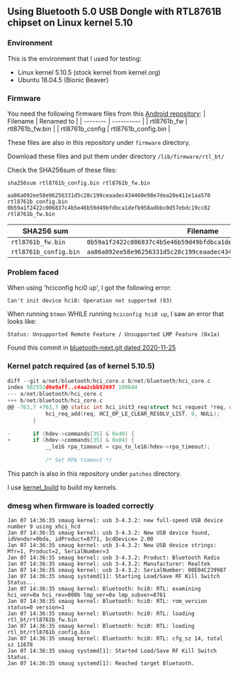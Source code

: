 ## Using Bluetooth 5.0 USB Dongle with RTL8761B chipset on Linux kernel 5.10

### Environment
This is the environment that I used for testing:
- Linux kernel 5.10.5 (stock kernel from kernel.org)
- Ubuntu 18.04.5 (Bionic Beaver)

### Firmware
You need the following firmware files from this [Android repository](https://github.com/Realtek-OpenSource/android_hardware_realtek/tree/rtk1395/bt/rtkbt/Firmware/BT):
| Filename | Renamed to |
| -------- | ---------- |
| rtl8761b_fw | rtl8761b_fw.bin |
| rtl8761b_config | rtl8761b_config.bin |

These files are also in this repository under ```firmware``` directory.

Download these files and put them under directory ```/lib/firmware/rtl_bt/```

Check the SHA256sum of these files:

```sha256sum rtl8761b_config.bin rtl8761b_fw.bin```

```
aa86a092ee58e96256331d5c28c199ceaadec434460e98e7dea20e411e1aa570  rtl8761b_config.bin
0b59a1f2422c006837c4b5e46b59d49bfdbca1defb958adbbc0d57ebdc19cc82  rtl8761b_fw.bin
```
| SHA256 sum | Filename |
| ---------- | -------- |
| ```rtl8761b_fw.bin``` | ```0b59a1f2422c006837c4b5e46b59d49bfdbca1defb958adbbc0d57ebdc19cc82``` |
| ```rtl8761b_config.bin``` | ```aa86a092ee58e96256331d5c28c199ceaadec434460e98e7dea20e411e1aa570``` |

### Problem faced
When using 'hciconfig hci0 up', I got the following error:

```Can't init device hci0: Operation not supported (93)```

When running ```btmon``` WHILE running ```hciconfig hci0 up```, I saw an error that looks like:

```Status: Unsupported Remote Feature / Unsupported LMP Feature (0x1a)```

Found this commit in [bluetooth-next.git dated 2020-11-25](https://git.kernel.org/pub/scm/linux/kernel/git/bluetooth/bluetooth-next.git/commit/?id=7c66018139629bfd16fe09b982916cc6c814c8d6)

### Kernel patch required (as of kernel 5.10.5)
```c
diff --git a/net/bluetooth/hci_core.c b/net/bluetooth/hci_core.c
index 502552d6e9aff..c4aa2cbb92697 100644
--- a/net/bluetooth/hci_core.c
+++ b/net/bluetooth/hci_core.c
@@ -763,7 +763,7 @@ static int hci_init3_req(struct hci_request *req, unsigned long opt)
 			hci_req_add(req, HCI_OP_LE_CLEAR_RESOLV_LIST, 0, NULL);
 		}
 
-		if (hdev->commands[35] & 0x40) {
+		if (hdev->commands[35] & 0x04) {
 			__le16 rpa_timeout = cpu_to_le16(hdev->rpa_timeout);
 
 			/* Set RPA timeout */
```
This patch is also in this repository under ```patches``` directory.

I use [kernel_build](https://github.com/sundarnagarajan/kernel_build) to build my kernels.

### dmesg when firmware is loaded correctly
```
Jan 07 14:36:35 smaug kernel: usb 3-4.3.2: new full-speed USB device number 9 using xhci_hcd
Jan 07 14:36:35 smaug kernel: usb 3-4.3.2: New USB device found, idVendor=0bda, idProduct=8771, bcdDevice= 2.00
Jan 07 14:36:35 smaug kernel: usb 3-4.3.2: New USB device strings: Mfr=1, Product=2, SerialNumber=3
Jan 07 14:36:35 smaug kernel: usb 3-4.3.2: Product: Bluetooth Radio
Jan 07 14:36:35 smaug kernel: usb 3-4.3.2: Manufacturer: Realtek
Jan 07 14:36:35 smaug kernel: usb 3-4.3.2: SerialNumber: 00E04C239987
Jan 07 14:36:35 smaug systemd[1]: Starting Load/Save RF Kill Switch Status...
Jan 07 14:36:35 smaug kernel: Bluetooth: hci0: RTL: examining hci_ver=0a hci_rev=000b lmp_ver=0a lmp_subver=8761
Jan 07 14:36:35 smaug kernel: Bluetooth: hci0: RTL: rom_version status=0 version=1
Jan 07 14:36:35 smaug kernel: Bluetooth: hci0: RTL: loading rtl_bt/rtl8761b_fw.bin
Jan 07 14:36:35 smaug kernel: Bluetooth: hci0: RTL: loading rtl_bt/rtl8761b_config.bin
Jan 07 14:36:35 smaug kernel: Bluetooth: hci0: RTL: cfg_sz 14, total sz 11678
Jan 07 14:36:35 smaug systemd[1]: Started Load/Save RF Kill Switch Status.
Jan 07 14:36:35 smaug systemd[1]: Reached target Bluetooth.
```
      
